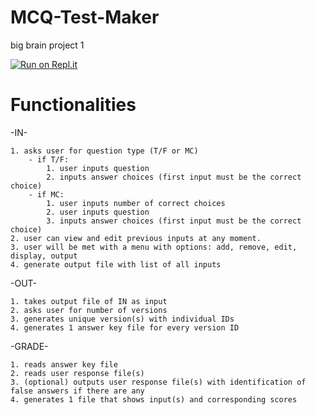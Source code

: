 # MCQ-Test-Maker
 big brain project 1
 
[![Run on Repl.it](https://repl.it/badge/github/DAVT0N/PGS)](https://repl.it/github/DAVT0N/PGS)

# Functionalities

-IN-

    1. asks user for question type (T/F or MC)
        - if T/F:
            1. user inputs question
            2. inputs answer choices (first input must be the correct choice)
        - if MC:
            1. user inputs number of correct choices
            2. user inputs question
            3. inputs answer choices (first input must be the correct choice)
    2. user can view and edit previous inputs at any moment.
    3. user will be met with a menu with options: add, remove, edit, display, output
    4. generate output file with list of all inputs

-OUT-

    1. takes output file of IN as input
    2. asks user for number of versions
    3. generates unique version(s) with individual IDs
    4. generates 1 answer key file for every version ID

-GRADE-

    1. reads answer key file
    2. reads user response file(s)
    3. (optional) outputs user response file(s) with identification of false answers if there are any
    4. generates 1 file that shows input(s) and corresponding scores